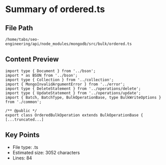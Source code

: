 # Summary of ordered.ts
  
## File Path
`/home/tabs/seo-engineering/api/node_modules/mongodb/src/bulk/ordered.ts`

## Content Preview
```
import type { Document } from '../bson';
import * as BSON from '../bson';
import type { Collection } from '../collection';
import { MongoInvalidArgumentError } from '../error';
import type { DeleteStatement } from '../operations/delete';
import type { UpdateStatement } from '../operations/update';
import { Batch, BatchType, BulkOperationBase, type BulkWriteOptions } from './common';

/** @public */
export class OrderedBulkOperation extends BulkOperationBase {
[...truncated...]
```

## Key Points
- File type: .ts
- Estimated size: 3052 characters
- Lines: 84
